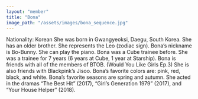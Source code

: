```yaml
---
layout: "member"
title: "Bona"
image_path: "/assets/images/bona_sequence.jpg"
---
```


Nationality: Korean
She was born in Gwangyeoksi, Daegu, South Korea.
She has an older brother.
She represents the Leo (zodiac sign).
Bona’s nickname is Bo-Bunny.
She can play the piano.
Bona was a Cube trainee before.
She was a trainee for 7 years (6 years at Cube, 1 year at Starship).
Bona is friends with all of the members of BTOB. (Would You Like Girls Ep.3)
She is also friends with Blackpink’s Jisoo.
Bona’s favorite colors are: pink, red, black, and white.
Bona’s favorite seasons are spring and autumn.
She acted in the dramas “The Best Hit” (2017), “Girl’s Generation 1979” (2017), and “Your House Helper” (2018).